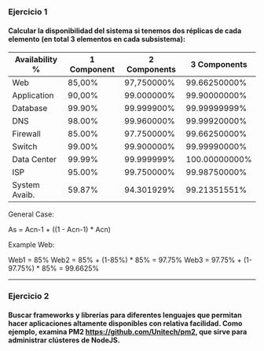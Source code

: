 ### Ejercicio 1

#### Calcular la disponibilidad del sistema si tenemos dos réplicas de cada elemento (en total 3 elementos en cada subsistema):

| Availability % | 1 Component | 2 Components | 3 Components   |
| -------------- | ----------- | ------------ | -------------- |
| Web            |    85,00%   |  97,750000%  |  99.66250000%  |
| Application    |    90,00%   |  99.000000%  |  99.90000000%  |
| Database       |    99.90%   |  99.999900%  |  99.99999999%  |
| DNS            |    98.00%   |  99.960000%  |  99.99920000%  |
| Firewall       |    85.00%   |  97.750000%  |  99.66250000%  |
| Switch         |    99.00%   |  99.900000%  |  99.99990000%  |
| Data Center    |    99.99%   |  99.999999%  | 100.00000000%  |
| ISP            |    95.00%   |  99.750000%  |  99.98750000%  |
| System Avaib.  |    59.87%   |  94.301929%  |  99.21351551%  |

General Case:

As = Acn-1 + ((1 - Acn-1) * Acn)

Example Web:

Web1 	= 85%
Web2 	= 85% + (1-85%) * 85% = 97.75%
Web3 	= 97.75% + (1-97.75%) * 85% = 99.6625%

- - -

### Ejercicio 2

#### Buscar frameworks y librerías para diferentes lenguajes que permitan hacer aplicaciones altamente disponibles con relativa facilidad. Como ejemplo, examina PM2 <https://github.com/Unitech/pm2>, que sirve para administrar clústeres de NodeJS.
